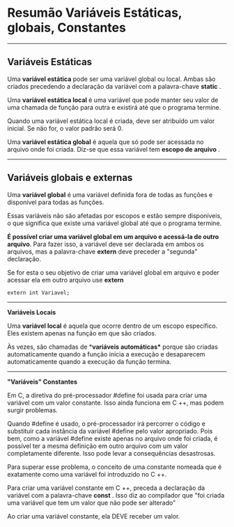 # Resumão Variáveis Estáticas, globais, Constantes

---



## **Variáveis Estáticas**

Uma **variável estática** pode ser uma variável global ou local. Ambas são criados precedendo a declaração da variável com a palavra-chave **static** .

Uma **variável estática local** é uma variável que pode manter seu valor de uma chamada de função para outra e existirá até que o programa termine.

Quando uma variável estática local é criada, deve ser atribuído um valor inicial. Se não for, o valor padrão será 0.

Uma **variável estática global** é aquela que só pode ser acessada no arquivo onde foi criada. Diz-se que essa variável tem **escopo de arquivo** .

---

## **Variáveis globais e externas**

Uma **variável global** é uma variável definida fora de todas as funções e disponível para todas as funções.

Essas variáveis não são afetadas por escopos e estão sempre disponíveis, o que significa que existe uma variável global até que o programa termine.

**É possível criar uma variável global em um arquivo e acessá-la de outro arquivo**. Para fazer isso, a variável deve ser declarada em ambos os arquivos, mas a palavra-chave **extern** deve preceder a "segunda" declaração.

Se for esta o seu objetivo de criar uma variável global em arquivo e poder acessar ela em outro arquivo use **extern**

```
extern int Variavel;
```

---

**Variáveis Locais**

Uma **variável local** é aquela que ocorre dentro de um escopo específico. Eles existem apenas na função em que são criados.

Às vezes, são chamadas de ***variáveis automáticas\*** porque são criadas automaticamente quando a função inicia a execução e desaparecem automaticamente quando a execução da função termina.

---

**"Variáveis" Constantes**

Em C, a diretiva do pré-processador #define foi usada para criar uma variável com um valor constante. Isso ainda funciona em C ++, mas podem surgir problemas.

Quando #define é usado, o pré-processador irá percorrer o código e substituir cada instância da variável #define pelo valor apropriado. Pois bem, como a variável #define existe apenas no arquivo onde foi criada, é possível ter a mesma definição em outro arquivo com um valor completamente diferente. Isso pode levar a consequências desastrosas.

Para superar esse problema, o conceito de uma constante nomeada que é exatamente como uma variável foi introduzido no C ++.

Para criar uma variável constante em C ++, preceda a declaração da variável com a palavra-chave **const** . Isso diz ao compilador que "foi criada uma variável que tem um valor que não pode ser alterado"

Ao criar uma variável constante, ela DEVE receber um valor.